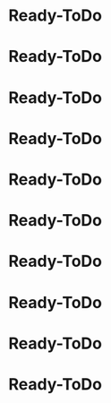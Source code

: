 # Ready-ToDo
# Ready-ToDo
# Ready-ToDo
# Ready-ToDo
# Ready-ToDo
# Ready-ToDo
# Ready-ToDo
# Ready-ToDo
# Ready-ToDo
# Ready-ToDo

